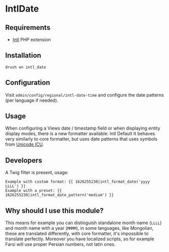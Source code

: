 # IntlDate

## Requirements
 - [Intl](https://www.php.net/manual/en/book.intl.php) PHP extension

## Installation

```
drush en intl_date
```

## Configuration

Visit `admin/config/regional/intl-date-time` and configure the date patterns (per language if needed).

## Usage

When configuring a Views date / timestamp field or when displaying entity
display modes, there is a new formatter available: Intl Default
It behaves very similarly to core formatter, but uses date patterns
that uses symbols from [Unicode ICU](https://unicode-org.github.io/icu/userguide/format_parse/datetime/#formatting-dates).

## Developers

A Twig filter is present, usage:
```
Example with custom format: {{ 1626255230|intl_format_date('yyyy LLLL') }}
Example with a preset: {{ 1626255230|intl_format_date_pattern('medium') }}
```

## Why should I use this module?

This means for example you can distinguish standalone month name (`LLLL`) and
month name with a year (`MMMM`), in some languages, like Mongolian, these are
translated differently, with core formatter, it's impossible to translate
perfectly. Moreover you have localized scripts, so for example Farsi will use
proper Persian numbers, not latin ones.
